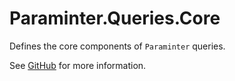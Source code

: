 # Paraminter.Queries.Core

Defines the core components of `Paraminter` queries.

See [GitHub](https://github.com/Paraminter/Paraminter.Queries) for more information.